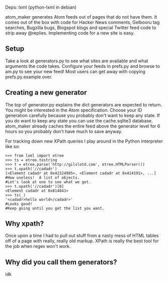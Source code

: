 Deps: lxml (python-lxml in debian)

atom_maker generates Atom feeds out of pages that do not have them.  It comes out of the box with code for Hacker News comments, Gelbooru tag searches, Bugzilla bugs, Blogspot blogs and special Twitter feed code to strip away @replies.  Implementing code for a new site is easy.

Setup
-----
Take a look at generators.py to see what sites are available and what arguments the code takes.  Configure your feeds in prefs.py and browse to am.py to see your new feed!  Most users can get away with copying prefs.py.example over.

Creating a new generator
------------------------
The top of generator.py explains the dict generators are expected to return.  You might be interested in the Atom specification.  Choose your ID generation carefully because you probably don't want to keep any state.  If you do want to keep any state you can use the cache.sqlite3 database.  atom_maker already caches the entire feed above the generator level for 6 hours so you probably don't have much to save anyway.

For tracking down new XPath queries I play around in the Python interpreter like so:

```
>>> from lxml import etree
>>> ts = etree.tostring
>>> t = etree.parse('http://gilslotd.com', etree.HTMLParser())
>>> t.xpath('//cadadr')
[<Element cadadr at 0x42324985>, <Element cadadr at 0x414191>, ...]
#How useless!  A list of objects.
#Let's look at one to see what we got.
>>> t.xpath('//cadadr')[0]
<Element cadadr at 0x814841>
>>> ts(_)
'<cadadr>hello world</cadadr>'
#Looks good!
#Keep going until you get the list you want.
```

Why xpath?
----------
Once upon a time I had to pull out stuff from a nasty mess of HTML tables off of a page with really, really old markup.  XPath is really the best tool for the job when regex won't work.

Why did you call them generators?
---------------------------------
idk
